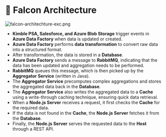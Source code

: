 # 🚀 Falcon Architecture


![falcon-architechture-exc.png](https://prod-files-secure.s3.us-west-2.amazonaws.com/2218d451-9074-449a-9e14-4ae157871206/1c5c9930-f6f6-4a85-9a15-81a64569ec14/falcon-architechture-exc.png?X-Amz-Algorithm=AWS4-HMAC-SHA256&X-Amz-Content-Sha256=UNSIGNED-PAYLOAD&X-Amz-Credential=ASIAZI2LB466W47J62WZ%2F20250223%2Fus-west-2%2Fs3%2Faws4_request&X-Amz-Date=20250223T005548Z&X-Amz-Expires=3600&X-Amz-Security-Token=IQoJb3JpZ2luX2VjEM%2F%2F%2F%2F%2F%2F%2F%2F%2F%2F%2FwEaCXVzLXdlc3QtMiJGMEQCIBWVM3Mk%2FP4x%2FQEkbCVqaCr%2B1AhEcHFGR3ug0a3Fa33sAiA1rrK5LwyjMy1vKAnEe21VAPDbtqikP7nBiqZq5YpJNSqIBAj4%2F%2F%2F%2F%2F%2F%2F%2F%2F%2F8BEAAaDDYzNzQyMzE4MzgwNSIMXMwuSwHcgQ9gI7LbKtwDnpvzR5T6tKB38gCnl5R7qJXR46BrZwW2rJQ1SNRj5ihQCC%2BcaphdZ64ZOt%2FKXKK64B7AlwJ%2FM7LbaFCBSwuZPh%2FnNJipZ5GmMpgRN1nHlBnqkks2AdyZussDqq3VGoeFReJeShgoHG37iEOhpifm4h6LHgs7zCzUaCwVc9uPRBI0wk%2FM0%2B0mQa2d4bp9oWRQ8eshnNCl%2Bho%2FhH1c8kf0hPF5tj27JhNjVEk4w0k0JqapDnQvur2GNMdHVFWTh8P7pqxxtIkOoEvT6YsVgUNXrRJc42jX17TqrpPfHwdZsPAx3Rft9Z0Dql%2Fvg1IlFDyNrYUKVFF2hjm1EujMre%2BtG97%2Bo6IDLIHPIPLxz95fmFOZLRQ4%2FrYuYeh9hLKXMoa3oIDVyeOLa1ey8fQxl4B42PC%2FP6SpgZKXkwc5kNzfIPNisNoL%2FFA7j3I1CSVWRTYHVQYtfB22iFGdE7gK5z%2FmMcZeN%2Flmu8FChKydc7Al1iaqL86TWx5o8vlxSweIU36O9IHuQQ91p8ewHabz7AuIQ12F8%2FOk5hNZsPKkShF33DobqTc1316%2Fy9fLuZBY9KGfC5KLjJ7sG785FwMyfc7SDOXknMj58p9gls%2BtZHkUJjDGD97ZkV1Wa8O%2B%2BSswwarpvQY6pgFvM5QF5vprn%2BfLT45xIPLvJrSK7YOUynApIX4v0Nha0SGFB6%2BjeFdZVl%2BbKtRMRmfqwKxdv%2B2zovEjW0oxlS2W86tQgk%2BAH6PuUpLPntoMYglLQQLZRiG10lN%2FDr%2FmbEmHcoTpi0zfvodA2xbbmJwxVaesWcQgmT15wdcRy%2FOexVn36WNuSi759t9Ljl4sbxZEfy2eHGutDQaqymmDTmgoX0UtY6fP&X-Amz-Signature=d6d18242b9f6ad50b1736caa14fd53c2b3caf07529d2aabd912a93a623e2b994&X-Amz-SignedHeaders=host&x-id=GetObject)

- **Kimble PSA, Salesforce, and Azure Blob Storage** trigger events in **Azure Data Factory** when data is updated or created.
- **Azure Data Factory** performs **data transformation** to convert raw data into a structured format.
- After transformation, the data is stored in a **Database**.
- **Azure Data Factory** sends a message to **RabbitMQ**, indicating that the data has been updated and aggregation needs to be performed.
- **RabbitMQ** queues this message, which is then picked up by the **Aggregator Service** (written in Java).
- The **Aggregator Service** precomputes complex aggregations and stores the aggregated data back in the **Database**.
- The **Aggregator Service** also writes the aggregated data to a **Cache** using a write-through caching technique, ensuring quick data retrieval.
- When a **Node.js Server** receives a request, it first checks the **Cache** for the required data.
- If the data is not found in the **Cache**, the **Node.js Server** fetches it from the **Database**.
- Finally, the **Node.js Server** serves the requested data to the **Host** through a REST API.
